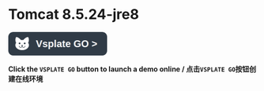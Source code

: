 # Tomcat 8.5.24-jre8

<a href="https://www.vsplate.com/?docker-compose=https://github.com/vsplate/dcenvs/tomcat/8.5.24-jre8"><img alt="VSPLATE GO" src="https://raw.githubusercontent.com/vsplate/images/master/vsgo_btn.png" width="200px"></a>

**Click the `VSPLATE GO` button to launch a demo online / 点击`VSPLATE GO`按钮创建在线环境**